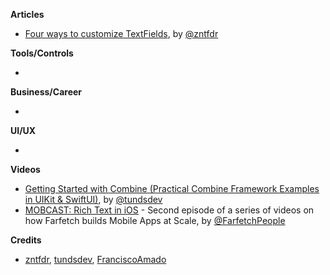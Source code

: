 
**Articles**

* [Four ways to customize TextFields](https://www.fivestars.blog/articles/how-to-customize-textfields/), by [@zntfdr](https://twitter.com/zntfdr)

**Tools/Controls**

*

**Business/Career**

*

**UI/UX**

*

**Videos**

* [Getting Started with Combine (Practical Combine Framework Examples in UIKit & SwiftUI)](https://youtu.be/X2m0f2NoB10), by [@tundsdev](https://twitter.com/tundsdev)
* [MOBCAST: Rich Text in iOS](https://youtu.be/vUKcPphwJRE) - Second episode of a series of videos on how Farfetch builds Mobile Apps at Scale, by [@FarfetchPeople](https://twitter.com/farfetchpeople)

**Credits**

* [zntfdr](https://github.com/zntfdr), [tundsdev](https://github.com/tunds), [FranciscoAmado](https://github.com/FranciscoAmado)

